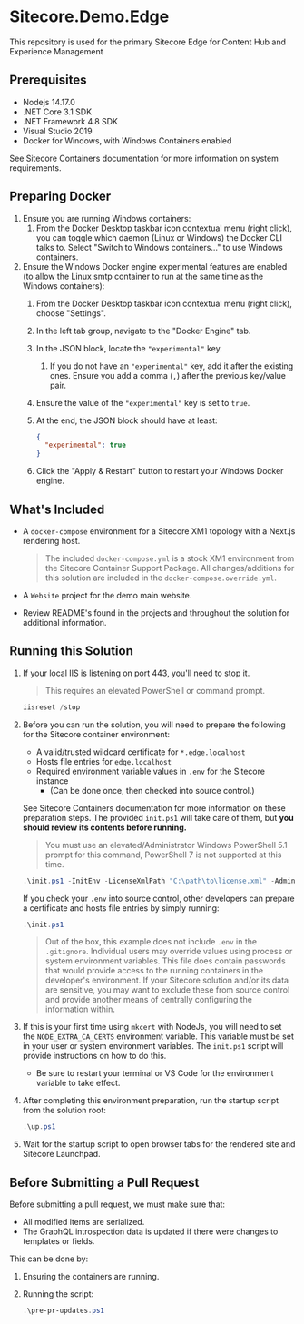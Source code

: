 # Sitecore.Demo.Edge

This repository is used for the primary Sitecore Edge for Content Hub and Experience Management

## Prerequisites

* Nodejs 14.17.0
* .NET Core 3.1 SDK
* .NET Framework 4.8 SDK
* Visual Studio 2019
* Docker for Windows, with Windows Containers enabled

See Sitecore Containers documentation for more information on system requirements.

## Preparing Docker

1. Ensure you are running Windows containers:
   1. From the Docker Desktop taskbar icon contextual menu (right click), you can toggle which daemon (Linux or Windows) the Docker CLI talks to. Select "Switch to Windows containers..." to use Windows containers.
2. Ensure the Windows Docker engine experimental features are enabled (to allow the Linux smtp container to run at the same time as the Windows containers):
   1. From the Docker Desktop taskbar icon contextual menu (right click), choose "Settings".
   2. In the left tab group, navigate to the "Docker Engine" tab.
   3. In the JSON block, locate the `"experimental"` key.
      1. If you do not have an `"experimental"` key, add it after the existing ones. Ensure you add a comma (`,`) after the previous key/value pair.
   4. Ensure the value of the `"experimental"` key is set to `true`.
   5. At the end, the JSON block should have at least:

      ```json
      {
        "experimental": true
      }
      ```

   6. Click the "Apply & Restart" button to restart your Windows Docker engine.

## What's Included

* A `docker-compose` environment for a Sitecore XM1 topology with a Next.js rendering host.

  > The included `docker-compose.yml` is a stock XM1 environment from the Sitecore Container Support Package. All changes/additions for this solution are included in the `docker-compose.override.yml`.

* A `Website` project for the demo main website.

* Review README's found in the projects and throughout the solution for additional information.

## Running this Solution

1. If your local IIS is listening on port 443, you'll need to stop it.
   > This requires an elevated PowerShell or command prompt.

   ```ps1
   iisreset /stop
   ```

1. Before you can run the solution, you will need to prepare the following
   for the Sitecore container environment:
   * A valid/trusted wildcard certificate for `*.edge.localhost`
   * Hosts file entries for `edge.localhost`
   * Required environment variable values in `.env` for the Sitecore instance
     * (Can be done once, then checked into source control.)

   See Sitecore Containers documentation for more information on these
   preparation steps. The provided `init.ps1` will take care of them,
   but **you should review its contents before running.**

   > You must use an elevated/Administrator Windows PowerShell 5.1 prompt for
   > this command, PowerShell 7 is not supported at this time.

    ```ps1
    .\init.ps1 -InitEnv -LicenseXmlPath "C:\path\to\license.xml" -AdminPassword "DesiredAdminPassword"
    ```

    If you check your `.env` into source control, other developers
    can prepare a certificate and hosts file entries by simply running:

    ```ps1
    .\init.ps1
    ```

    > Out of the box, this example does not include `.env` in the `.gitignore`.
    > Individual users may override values using process or system environment variables.
    > This file does contain passwords that would provide access to the running containers
    > in the developer's environment. If your Sitecore solution and/or its data are sensitive,
    > you may want to exclude these from source control and provide another
    > means of centrally configuring the information within.

1. If this is your first time using `mkcert` with NodeJs, you will
   need to set the `NODE_EXTRA_CA_CERTS` environment variable. This variable
   must be set in your user or system environment variables. The `init.ps1`
   script will provide instructions on how to do this.
    * Be sure to restart your terminal or VS Code for the environment variable
      to take effect.

1. After completing this environment preparation, run the startup script
   from the solution root:

    ```ps1
    .\up.ps1
    ```

1. Wait for the startup script to open browser tabs for the rendered site
   and Sitecore Launchpad.

## Before Submitting a Pull Request

Before submitting a pull request, we must make sure that:

* All modified items are serialized.
* The GraphQL introspection data is updated if there were changes to templates or fields.

This can be done by:

1. Ensuring the containers are running.
1. Running the script:

   ```ps1
   .\pre-pr-updates.ps1
   ```
